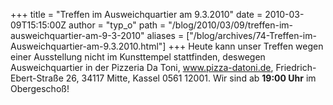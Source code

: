 +++
title = "Treffen im Ausweichquartier am 9.3.2010"
date = 2010-03-09T15:15:00Z
author = "typ_o"
path = "/blog/2010/03/09/treffen-im-ausweichquartier-am-9-3-2010"
aliases = ["/blog/archives/74-Treffen-im-Ausweichquartier-am-9.3.2010.html"]
+++
Heute kann unser Treffen wegen einer Ausstellung nicht im Kunsttempel
stattfinden, deswegen Ausweichquartier in der Pizzeria Da Toni,
www.pizza-datoni.de, Friedrich-Ebert-Straße 26, 34117 Mitte, Kassel 0561
12001. Wir sind ab **19:00 Uhr** im Obergeschoß!

